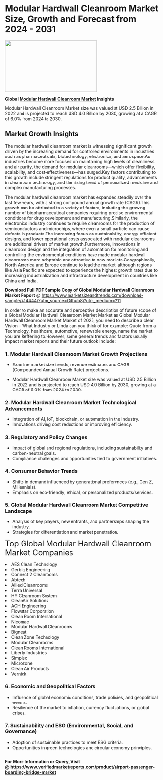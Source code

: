 <H1>Modular Hardwall Cleanroom Market Size, Growth and Forecast from 2024 - 2031</H1><img class="aligncenter size-medium wp-image-584254" src="https://thirdeyenews.in/wp-content/uploads/2024/09/Global-Market-Research-300x168.jpeg" alt="" width="300" height="168" /><p><strong>Global&nbsp;<a href="https://www.marketsizeandtrends.com/download-sample/414444/?utm_source=Github8j?utm_medium=211">Modular Hardwall Cleanroom Market</a> Insights</strong></p><p>Modular Hardwall Cleanroom Market size was valued at USD 2.5 Billion in 2022 and is projected to reach USD 4.0 Billion by 2030, growing at a CAGR of 6.0% from 2024 to 2030.</p><p><h2>Market Growth Insights</h2> The modular hardwall cleanroom market is witnessing significant growth driven by the increasing demand for controlled environments in industries such as pharmaceuticals, biotechnology, electronics, and aerospace.As industries become more focused on maintaining high levels of cleanliness and air purity, the demand for modular cleanrooms—which offer flexibility, scalability, and cost-effectiveness—has surged.Key factors contributing to this growth include stringent regulations for product quality, advancements in cleanroom technology, and the rising trend of personalized medicine and complex manufacturing processes. <p>The modular hardwall cleanroom market has expanded steadily over the last few years, with a strong compound annual growth rate (CAGR).This growth can be attributed to a variety of factors, including the growing number of biopharmaceutical companies requiring precise environmental conditions for drug development and manufacturing.Similarly, the electronics industry continues to require cleanrooms for the production of semiconductors and microchips, where even a small particle can cause defects in products.The increasing focus on sustainability, energy-efficient designs, and lower operational costs associated with modular cleanrooms are additional drivers of market growth.Furthermore, innovations in cleanroom design and the integration of automation for monitoring and controlling the environmental conditions have made modular hardwall cleanrooms more adaptable and attractive to new markets.Geographically, North America and Europe continue to lead the market, although regions like Asia Pacific are expected to experience the highest growth rates due to increasing industrialization and infrastructure development in countries like China and India.</p><p><span class=""><strong>Download Full PDF Sample Copy of Global Modular Hardwall Cleanroom Market Report</strong> @ <a href="https://www.marketsizeandtrends.com/download-sample/414444/?utm_source=Github8j?utm_medium=211" target="_blank">https://www.marketsizeandtrends.com/download-sample/414444/?utm_source=Github8j?utm_medium=211</a></span></p><p>In order to make an accurate and perceptive description of future scope of a Global&nbsp;Modular Hardwall Cleanroom Market Market as Global&nbsp;Modular Hardwall Cleanroom Market Market of 2025, you need to describe a clear Vision &ndash; What Industry or Linda can you think of for example: Quote from a Technology, healthcare, automotive, renewable energy, name the market you are Reffering to.However, some general trends and factors usually impact market reports and their future outlook include:</p><h3>1.&nbsp;<strong>Modular Hardwall Cleanroom Market Growth Projections</strong></h3><ul><li>Examine market size trends, revenue estimates and CAGR (Compounded Annual Growth Rate) projections.</li><li><p>Modular Hardwall Cleanroom Market size was valued at USD 2.5 Billion in 2022 and is projected to reach USD 4.0 Billion by 2030, growing at a CAGR of 6.0% from 2024 to 2030.</p></li></ul><h3>2.&nbsp;<strong>Modular Hardwall Cleanroom Market Technological Advancements</strong></h3><ul><li>Integration of AI, IoT, blockchain, or automation in the industry.</li><li>Innovations driving cost reductions or improving efficiency.</li></ul><h3>3.&nbsp;<strong>Regulatory and Policy Changes</strong></h3><ul><li>Impact of global and regional regulations, including sustainability and carbon-neutral goals.</li><li>Compliance challenges and opportunities tied to government initiatives.</li></ul><h3>4.&nbsp;<strong>Consumer Behavior Trends</strong></h3><ul><li>Shifts in demand influenced by generational preferences (e.g., Gen Z, Millennials).</li><li>Emphasis on eco-friendly, ethical, or personalized products/services.</li></ul><h3>5.&nbsp;<strong>Global Modular Hardwall Cleanroom Market Competitive Landscape</strong></h3><ul><li>Analysis of key players, new entrants, and partnerships shaping the industry.</li><li>Strategies for differentiation and market penetration.</li></ul><p data-pm-slice="1 1 []"><span style="color: inherit; font-family: inherit; font-size: 25px;">Top Global Modular Hardwall Cleanroom Market Companies</span></p><div class="" data-test-id=""><p><li>AES Clean Technology</li><li> Gerbig Engineering</li><li> Connect 2 Cleanrooms</li><li> Abtech</li><li> Allied Cleanrooms</li><li> Terra Universal</li><li> HY Cleanroom System</li><li> CleanAir Solutions</li><li> ACH Engineering</li><li> Flowstar Corporation</li><li> Clean Room International</li><li> Nicomac</li><li> Modular Hardwall Cleanrooms</li><li> Bigneat</li><li> Clean Zone Technology</li><li> Modular Cleanrooms</li><li> Clean Rooms International</li><li> Liberty Industries</li><li> Simplex</li><li> Microzone</li><li> Clean Air Products</li><li> Vernick</li></p></div><h3>6.&nbsp;<strong>Economic and Geopolitical Factors</strong></h3><ul><li>Influence of global economic conditions, trade policies, and geopolitical events.</li><li>Resilience of the market to inflation, currency fluctuations, or global crises.</li></ul><h3>7.&nbsp;<strong>Sustainability and ESG (Environmental, Social, and Governance)</strong></h3><ul><li>Adoption of sustainable practices to meet ESG criteria.</li><li>Opportunities in green technologies and circular economy principles.</li></ul><h2><strong style="font-size: 14px;">For More Information or Query, Visit @&nbsp;</strong><a style="background-color: #ffffff; font-size: 14px;" href="https://www.marketsizeandtrends.com/report/modular-hardwall-cleanroom-market/" target="_blank">https://www.verifiedmarketreports.com/product/airport-passenger-boarding-bridge-market</a></h2>